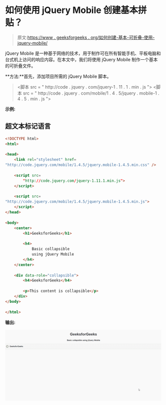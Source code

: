 # 如何使用 jQuery Mobile 创建基本拼贴？

> 原文:[https://www . geeksforgeeks . org/如何创建-基本-可折叠-使用-jquery-mobile/](https://www.geeksforgeeks.org/how-to-create-basic-collapsibles-using-jquery-mobile/)

jQuery Mobile 是一种基于网络的技术，用于制作可在所有智能手机、平板电脑和台式机上访问的响应内容。在本文中，我们将使用 jQuery Mobile 制作一个基本的可折叠文件。

**方法:**首先，添加项目所需的 jQuery Mobile 脚本。

> <link rel="”stylesheet”" href="”http://code.jquery.com/mobile/1.4.5/jquery.mobile-1.4.5.min.css”">
> <脚本 src = " http://code . jquery . com/jquery-1 . 11 . 1 . min . js "></脚本>
> <脚本 src = " http://code . jquery . com/mobile/1 . 4 . 5/jquery . mobile-1 . 4 . 5 . min . js "></脚本>

**示例:**

## 超文本标记语言

```html
<!DOCTYPE html>
<html>

<head>
    <link rel="stylesheet" href=
"http://code.jquery.com/mobile/1.4.5/jquery.mobile-1.4.5.min.css" />

    <script src=
        "http://code.jquery.com/jquery-1.11.1.min.js">
    </script>

    <script src=
"http://code.jquery.com/mobile/1.4.5/jquery.mobile-1.4.5.min.js">
    </script>
</head>

<body>
    <center>
        <h1>GeeksforGeeks</h1>

        <h4>
            Basic collapsible 
            using jQuery Mobile
        </h4>
    </center>

    <div data-role="collapsible">
        <h4>GeeksforGeeks</h4>

        <p>This content is collapsible</p>
    </div>
</body>

</html>
```

**输出:**

![](img/8550254f3ae4f7a1f472c33cb6b140bd.png)